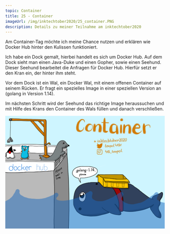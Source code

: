 ```yaml
---
topic: Container
title: 25 - Container
imageUrl: /img/inktechtober2020/25_container.PNG
description: Details zu meiner Teilnahme am inktechtober2020
---
```


Am Container-Tag möchte ich meine Chance nutzen und erklären wie Docker Hub hinter den Kulissen funktioniert.

Ich habe ein Dock gemalt, hierbei handelt es sich um Docker Hub. Auf dem Dock sieht man einen Java-Duke und einen Gopher, sowie einen Seehund. Dieser Seehund bearbeitet die Anfragen für Docker Hub. Hierfür setzt er den Kran ein, der hinter ihm steht. 

Vor dem Dock ist ein Wal, ein Docker Wal, mit einem offenen Container auf seinem Rücken. Er fragt ein spezielles Image in einer speziellen Version an (golang in Version 1.14).

Im nächsten Schritt wird der Seehund das richtige Image heraussuchen und mit Hilfe des Krans den Container des Wals füllen und danach verschließen.

![25 Container](/img/inktechtober2020/25_container.PNG)
